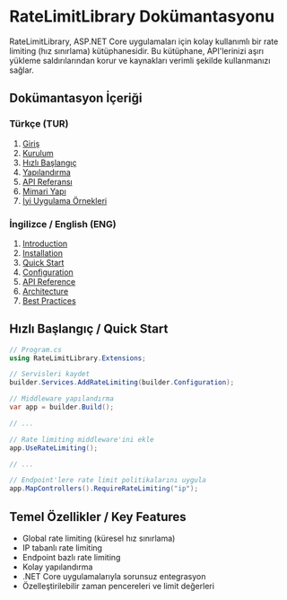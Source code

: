 # RateLimitLibrary Dokümantasyonu

RateLimitLibrary, ASP.NET Core uygulamaları için kolay kullanımlı bir rate limiting (hız sınırlama) kütüphanesidir. 
Bu kütüphane, API'lerinizi aşırı yükleme saldırılarından korur ve kaynakları verimli şekilde kullanmanızı sağlar.

## Dokümantasyon İçeriği

### Türkçe (TUR)
1. [Giriş](./TUR/01-Giris.md)
2. [Kurulum](./TUR/02-Kurulum.md)
3. [Hızlı Başlangıç](./TUR/03-Hizli-Baslangic.md)
4. [Yapılandırma](./TUR/04-Yapilandirma.md)
5. [API Referansı](./TUR/05-API-Referansi.md)
6. [Mimari Yapı](./TUR/06-Mimari-Yapi.md)
7. [İyi Uygulama Örnekleri](./TUR/07-Iyi-Uygulama-Ornekleri.md)

### İngilizce / English (ENG)
1. [Introduction](./ENG/01-Introduction.md)
2. [Installation](./ENG/02-Installation.md)
3. [Quick Start](./ENG/03-Quick-Start.md)
4. [Configuration](./ENG/04-Configuration.md)
5. [API Reference](./ENG/05-API-Reference.md)
6. [Architecture](./ENG/06-Architecture.md)
7. [Best Practices](./ENG/07-Best-Practices.md)

## Hızlı Başlangıç / Quick Start

```csharp
// Program.cs
using RateLimitLibrary.Extensions;

// Servisleri kaydet
builder.Services.AddRateLimiting(builder.Configuration);

// Middleware yapılandırma
var app = builder.Build();

// ...

// Rate limiting middleware'ini ekle
app.UseRateLimiting();

// ...

// Endpoint'lere rate limit politikalarını uygula
app.MapControllers().RequireRateLimiting("ip");
```

## Temel Özellikler / Key Features

- Global rate limiting (küresel hız sınırlama)
- IP tabanlı rate limiting
- Endpoint bazlı rate limiting
- Kolay yapılandırma
- .NET Core uygulamalarıyla sorunsuz entegrasyon
- Özelleştirilebilir zaman pencereleri ve limit değerleri 